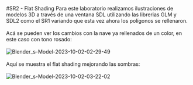 #SR2 - Flat Shading
Para este laboratorio realizamos ilustraciones de modelos 3D a través de una ventana SDL utilizando las librerias GLM y SDL2 como el SR1 variando que esta vez ahora los polígonos se rellenaron.
<br><br>
Acá se pueden ver los cambios con la nave ya rellenados de un color, en este caso con tono rosado:<br><br>
![Blender_s-Model-2023-10-02-02-29-49](https://github.com/LINDAINES213/SR2_Flat-Shading/assets/77686175/ae6b2879-21c3-4fe5-a899-58b38f8324fc)
<br><br>
Aquí se muestra el flat shading mejorando las sombras:
<br><br>
![Blender_s-Model-2023-10-02-03-22-02](https://github.com/LINDAINES213/SR2_Flat-Shading/assets/77686175/9a80d489-3640-46bf-8d31-ccb39b9aad9a)
